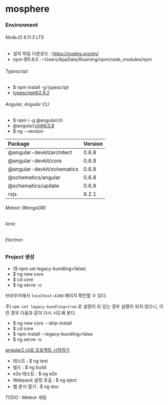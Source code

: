 # mosphere

### Environment

###### NodeJS 8.11.3 LTS
  - 설치 파일 다운로드 : <https://nodejs.org/en/>
  - npm @5.6.0 : ~Users/AppData/Roaming/npm/node_modules/npm
  
###### Typescript
  - $ npm install -g typescript
  - typescript@2.9.2

###### Angular, Angular CLI 
  - $ npm i -g @angular/cli
  - @angular/cli@6.0.8
  - $ ng --version

  
Package                     | Version 
:-----------------------|:--------
@angular-devkit/architect   |0.6.8    
@angular-devkit/core        |0.6.8    
@angular-devkit/schematics  |0.6.8    
@schematics/angular         |0.6.8    
@schematics/update          |0.6.8    
rxjs                        |6.2.1    

###### Meteor (MongoDB)

###### Ionic

###### Electron



### Project 생성

  - ($ npm set legacy-bundling=false)
  - $ ng new core
  - $ cd core
  - $ ng serve -o

브라우저에서 `localhost:4200` 페이지 확인할 수 있다.

주) `npm set legacy-bundling=true` 로 설정이 되 있는 경우 실행이 되지 않으니,
 이런 경우 다음과 같이 다시 시도해 본다.

  - $ ng new core --skip-install
  - $ cd core
  - $ npm install --legacy-bundling=false
  - $ ng serve -o

[angular2 cli로 프로젝트 시작하기](https://medium.com/witinweb/angular-2-cli-%EB%A1%9C-%ED%94%84%EB%A1%9C%EC%A0%9D%ED%8A%B8-%EC%8B%9C%EC%9E%91%ED%95%98%EA%B8%B0-11a188e17223)

  - 테스트 : $ ng test
  - 빌드 : $ ng build
  - e2e 테스트 : $ ng e2e
  - Webpack 설정 추출 : $ ng eject
  - 웹 문서 열기 : $ ng doc


TODO : Meteor 세팅




